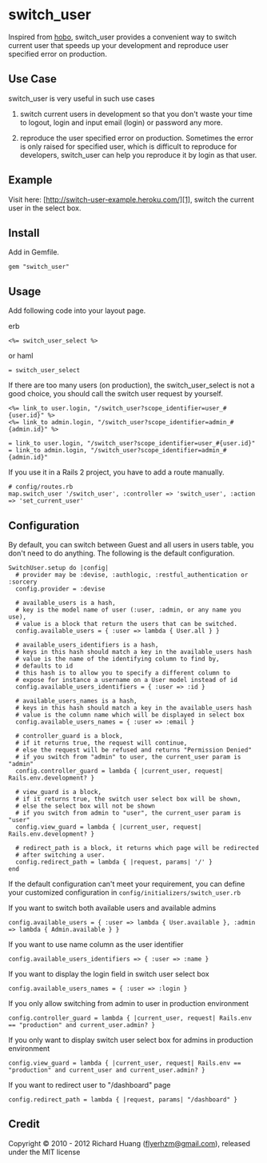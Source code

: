 # switch_user

Inspired from [hobo][0], switch_user provides a convenient way to switch current user that speeds up your development and reproduce user specified error on production.

## Use Case

switch_user is very useful in such use cases

1. switch current users in development so that you don't waste your time to logout, login and input email (login) or password any more.

2. reproduce the user specified error on production. Sometimes the error is only raised for specified user, which is difficult to reproduce for developers, switch_user can help you reproduce it by login as that user.

## Example

Visit here: [http://switch-user-example.heroku.com/][1], switch the current user in the select box.

## Install

Add in Gemfile.

    gem "switch_user"

## Usage

Add following code into your layout page.

erb

    <%= switch_user_select %>

or haml

    = switch_user_select

If there are too many users (on production), the switch_user_select is not a good choice, you should call the switch user request by yourself.

    <%= link_to user.login, "/switch_user?scope_identifier=user_#{user.id}" %>
    <%= link_to admin.login, "/switch_user?scope_identifier=admin_#{admin.id}" %>

    = link_to user.login, "/switch_user?scope_identifier=user_#{user.id}"
    = link_to admin.login, "/switch_user?scope_identifier=admin_#{admin.id}"

If you use it in a Rails 2 project, you have to add a route manually.

    # config/routes.rb
    map.switch_user '/switch_user', :controller => 'switch_user', :action => 'set_current_user'

## Configuration

By default, you can switch between Guest and all users in users table, you don't need to do anything. The following is the default configuration.

    SwitchUser.setup do |config|
      # provider may be :devise, :authlogic, :restful_authentication or :sorcery
      config.provider = :devise

      # available_users is a hash,
      # key is the model name of user (:user, :admin, or any name you use),
      # value is a block that return the users that can be switched.
      config.available_users = { :user => lambda { User.all } }

      # available_users_identifiers is a hash,
      # keys in this hash should match a key in the available_users hash
      # value is the name of the identifying column to find by,
      # defaults to id
      # this hash is to allow you to specify a different column to
      # expose for instance a username on a User model instead of id
      config.available_users_identifiers = { :user => :id }

      # available_users_names is a hash,
      # keys in this hash should match a key in the available_users hash
      # value is the column name which will be displayed in select box
      config.available_users_names = { :user => :email }

      # controller_guard is a block,
      # if it returns true, the request will continue,
      # else the request will be refused and returns "Permission Denied"
      # if you switch from "admin" to user, the current_user param is "admin"
      config.controller_guard = lambda { |current_user, request| Rails.env.development? }

      # view_guard is a block,
      # if it returns true, the switch user select box will be shown,
      # else the select box will not be shown
      # if you switch from admin to "user", the current_user param is "user"
      config.view_guard = lambda { |current_user, request| Rails.env.development? }

      # redirect_path is a block, it returns which page will be redirected
      # after switching a user.
      config.redirect_path = lambda { |request, params| '/' }
    end

If the default configuration can't meet your requirement, you can define your customized configuration in <code>config/initializers/switch_user.rb</code>

If you want to switch both available users and available admins

    config.available_users = { :user => lambda { User.available }, :admin => lambda { Admin.available } }

If you want to use name column as the user identifier

    config.available_users_identifiers => { :user => :name }

If you want to display the login field in switch user select box

    config.available_users_names = { :user => :login }

If you only allow switching from admin to user in production environment

    config.controller_guard = lambda { |current_user, request| Rails.env == "production" and current_user.admin? }

If you only want to display switch user select box for admins in production environment

    config.view_guard = lambda { |current_user, request| Rails.env == "production" and current_user and current_user.admin? }

If you want to redirect user to "/dashboard" page

    config.redirect_path = lambda { |request, params| "/dashboard" }

## Credit

Copyright © 2010 - 2012 Richard Huang (flyerhzm@gmail.com), released under the MIT license

[0]: https://github.com/tablatom/hobo
[1]: http://switch-user-example.heroku.com/

